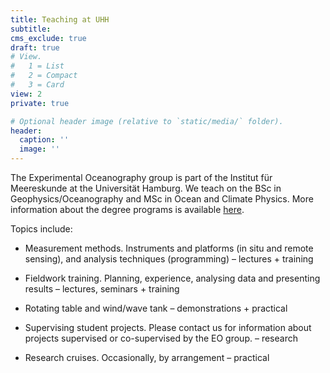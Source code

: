 ```yaml
---
title: Teaching at UHH
subtitle:  
cms_exclude: true
draft: true
# View.
#   1 = List
#   2 = Compact
#   3 = Card
view: 2
private: true

# Optional header image (relative to `static/media/` folder).
header:
  caption: ''
  image: ''
---
```

The Experimental Oceanography group is part of the Institut für Meereskunde at the Universität Hamburg. We teach on the BSc in Geophysics/Oceanography and MSc in Ocean and Climate Physics. More information about the degree programs is available [here](https://www.ifm.uni-hamburg.de/en/education.html).

Topics include:

  - Measurement methods. Instruments and platforms (in situ and remote sensing), and analysis techniques (programming) – lectures + training

  - Fieldwork training. Planning, experience, analysing data and presenting results – lectures, seminars + training

  - Rotating table and wind/wave tank – demonstrations + practical
      
  - Supervising student projects. Please contact us for information about projects supervised or co-supervised by the EO group. – research
      
  - Research cruises. Occasionally, by arrangement – practical